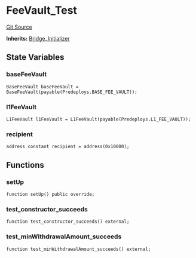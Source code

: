 # FeeVault_Test
[Git Source](https://github.com/ethereum-optimism/optimism/blob/f7b73857601914eeea6fc4c1ba46ae99ca744d97/contracts/test/FeeVault.t.sol)

**Inherits:**
[Bridge_Initializer](/contracts/test/CommonTest.t.sol/contract.Bridge_Initializer.md)


## State Variables
### baseFeeVault

```solidity
BaseFeeVault baseFeeVault = BaseFeeVault(payable(Predeploys.BASE_FEE_VAULT));
```


### l1FeeVault

```solidity
L1FeeVault l1FeeVault = L1FeeVault(payable(Predeploys.L1_FEE_VAULT));
```


### recipient

```solidity
address constant recipient = address(0x10000);
```


## Functions
### setUp


```solidity
function setUp() public override;
```

### test_constructor_succeeds


```solidity
function test_constructor_succeeds() external;
```

### test_minWithdrawalAmount_succeeds


```solidity
function test_minWithdrawalAmount_succeeds() external;
```

